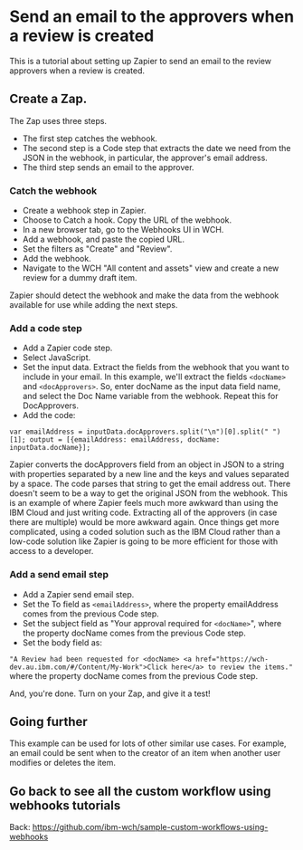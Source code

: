 # Send an email to the approvers when a review is created

This is a tutorial about setting up Zapier to send an email to the review approvers when a review is created.

## Create a Zap.

The Zap uses three steps. 
- The first step catches the webhook. 
- The second step is a Code step that extracts the date we need from the  JSON in the webhook, in particular, the approver's email address. 
- The third step sends an email to the approver. 

### Catch the webhook

- Create a webhook step in Zapier. 
- Choose to Catch a hook. Copy the URL of the webhook.
- In a new browser tab, go to the Webhooks UI in WCH. 
- Add a webhook, and paste the copied URL.
- Set the filters as "Create" and "Review". 
- Add the webhook.
- Navigate to the WCH "All content and assets" view and create a new review for a dummy draft item. 

Zapier should detect the webhook and make the data from the webhook available for use while adding the next steps. 

### Add a code step

- Add a Zapier code step.
- Select JavaScript.
- Set the input data. Extract the fields from the webhook that you want to include in your email. In this example, we'll extract the fields `<docName>` and `<docApprovers>`. So, enter docName as the input data field name, and select the Doc Name variable from the webhook. Repeat this for DocApprovers.
- Add the code:

`var emailAddress = inputData.docApprovers.split("\n")[0].split(" ")[1];
output = [{emailAddress: emailAddress, docName: inputData.docName}];`

Zapier converts the docApprovers field from an object in JSON to a string with properties separated by a new line and the keys and values separated by a space. The code parses that string to get the email address out. There doesn't seem to be a way to get the original JSON from the webhook. This is an example of where Zapier feels much more awkward than using the IBM Cloud and just writing code. Extracting all of the approvers (in case there are multiple) would be more awkward again. Once things get more complicated, using a coded solution such as the IBM Cloud rather than a low-code solution like Zapier is going to be more efficient for those with access to a developer.

### Add a send email step

- Add a Zapier send email step.
- Set the To field as `<emailAddress>`, where the property emailAddress comes from the previous Code step. 
- Set the subject field as "Your approval required for `<docName>`", where the property docName comes from the previous Code step. 
- Set the body field as:

`"A Review had been requested for <docName>
<a href="https://wch-dev.au.ibm.com/#/Content/My-Work">Click here</a> to review the items."` 
where the property docName comes from the previous Code step. 

And, you're done. Turn on your Zap, and give it a test!

## Going further

This example can be used for lots of other similar use cases. For example, an email could be sent when to the creator of an item when another user modifies or deletes the item. 

## Go back to see all the custom workflow using webhooks tutorials

Back: https://github.com/ibm-wch/sample-custom-workflows-using-webhooks
